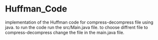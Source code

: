 # Huffman_Code
implementation of the Huffman code for compress-decompress file using java.
to run the code run the src/Main.java file.
to choose diffrent file to compress-decompress change the file in the main.java file.
